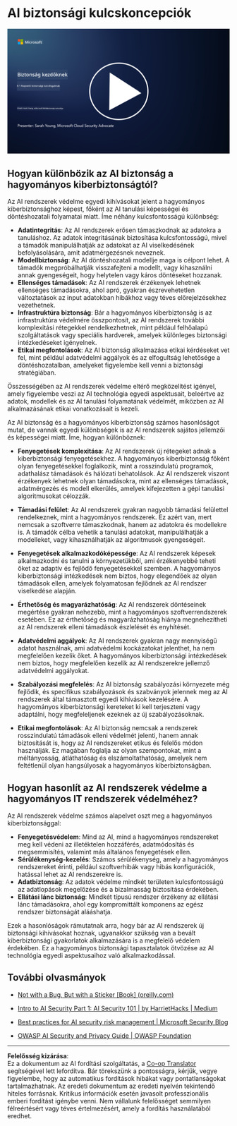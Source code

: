 <!--
CO_OP_TRANSLATOR_METADATA:
{
  "original_hash": "66b61d96936cf25d20fcb411d4ce5227",
  "translation_date": "2025-09-03T19:43:32+00:00",
  "source_file": "8.1 AI security key concepts.md",
  "language_code": "hu"
}
-->
# AI biztonsági kulcskoncepciók

[![Nézd meg a videót](../../translated_images/8-1_placeholder.00bf95633da13ca44348bde620f848337ccbd7ae4022459eab1df7f37421ba4e.hu.png)](https://learn-video.azurefd.net/vod/player?id=ba44f5f7-9b47-462f-9aa5-13e2b71f4998)

## Hogyan különbözik az AI biztonság a hagyományos kiberbiztonságtól?

Az AI rendszerek védelme egyedi kihívásokat jelent a hagyományos kiberbiztonsághoz képest, főként az AI tanulási képességei és döntéshozatali folyamatai miatt. Íme néhány kulcsfontosságú különbség:

-   **Adatintegritás**: Az AI rendszerek erősen támaszkodnak az adatokra a tanuláshoz. Az adatok integritásának biztosítása kulcsfontosságú, mivel a támadók manipulálhatják az adatokat az AI viselkedésének befolyásolására, amit adatmérgezésnek neveznek.
-   **Modellbiztonság**: Az AI döntéshozatali modellje maga is célpont lehet. A támadók megpróbálhatják visszafejteni a modellt, vagy kihasználni annak gyengeségeit, hogy helytelen vagy káros döntéseket hozzanak.
-   **Ellenséges támadások**: Az AI rendszerek érzékenyek lehetnek ellenséges támadásokra, ahol apró, gyakran észrevehetetlen változtatások az input adatokban hibákhoz vagy téves előrejelzésekhez vezethetnek.
-   **Infrastruktúra biztonság**: Bár a hagyományos kiberbiztonság is az infrastruktúra védelmére összpontosít, az AI rendszerek további komplexitási rétegekkel rendelkezhetnek, mint például felhőalapú szolgáltatások vagy speciális hardverek, amelyek különleges biztonsági intézkedéseket igényelnek.
-   **Etikai megfontolások**: Az AI biztonság alkalmazása etikai kérdéseket vet fel, mint például adatvédelmi aggályok és az elfogultság lehetősége a döntéshozatalban, amelyeket figyelembe kell venni a biztonsági stratégiában.

Összességében az AI rendszerek védelme eltérő megközelítést igényel, amely figyelembe veszi az AI technológia egyedi aspektusait, beleértve az adatok, modellek és az AI tanulási folyamatának védelmét, miközben az AI alkalmazásának etikai vonatkozásait is kezeli.

Az AI biztonság és a hagyományos kiberbiztonság számos hasonlóságot mutat, de vannak egyedi különbségek is az AI rendszerek sajátos jellemzői és képességei miatt. Íme, hogyan különböznek:

- **Fenyegetések komplexitása**: Az AI rendszerek új rétegeket adnak a kiberbiztonsági fenyegetésekhez. A hagyományos kiberbiztonság főként olyan fenyegetésekkel foglalkozik, mint a rosszindulatú programok, adathalász támadások és hálózati behatolások. Az AI rendszerek viszont érzékenyek lehetnek olyan támadásokra, mint az ellenséges támadások, adatmérgezés és modell elkerülés, amelyek kifejezetten a gépi tanulási algoritmusokat célozzák.

- **Támadási felület**: Az AI rendszerek gyakran nagyobb támadási felülettel rendelkeznek, mint a hagyományos rendszerek. Ez azért van, mert nemcsak a szoftverre támaszkodnak, hanem az adatokra és modellekre is. A támadók célba vehetik a tanulási adatokat, manipulálhatják a modelleket, vagy kihasználhatják az algoritmusok gyengeségeit.

- **Fenyegetések alkalmazkodóképessége**: Az AI rendszerek képesek alkalmazkodni és tanulni a környezetükből, ami érzékenyebbé teheti őket az adaptív és fejlődő fenyegetésekkel szemben. A hagyományos kiberbiztonsági intézkedések nem biztos, hogy elegendőek az olyan támadások ellen, amelyek folyamatosan fejlődnek az AI rendszer viselkedése alapján.

- **Érthetőség és magyarázhatóság**: Az AI rendszerek döntéseinek megértése gyakran nehezebb, mint a hagyományos szoftverrendszerek esetében. Ez az érthetőség és magyarázhatóság hiánya megnehezítheti az AI rendszerek elleni támadások észlelését és enyhítését.

- **Adatvédelmi aggályok**: Az AI rendszerek gyakran nagy mennyiségű adatot használnak, ami adatvédelmi kockázatokat jelenthet, ha nem megfelelően kezelik őket. A hagyományos kiberbiztonsági intézkedések nem biztos, hogy megfelelően kezelik az AI rendszerekre jellemző adatvédelmi aggályokat.

- **Szabályozási megfelelés**: Az AI biztonság szabályozási környezete még fejlődik, és specifikus szabályozások és szabványok jelennek meg az AI rendszerek által támasztott egyedi kihívások kezelésére. A hagyományos kiberbiztonsági kereteket ki kell terjeszteni vagy adaptálni, hogy megfeleljenek ezeknek az új szabályozásoknak.

- **Etikai megfontolások**: Az AI biztonság nemcsak a rendszerek rosszindulatú támadások elleni védelmét jelenti, hanem annak biztosítását is, hogy az AI rendszereket etikus és felelős módon használják. Ez magában foglalja az olyan szempontokat, mint a méltányosság, átláthatóság és elszámoltathatóság, amelyek nem feltétlenül olyan hangsúlyosak a hagyományos kiberbiztonságban.

## Hogyan hasonlít az AI rendszerek védelme a hagyományos IT rendszerek védelméhez?

Az AI rendszerek védelme számos alapelvet oszt meg a hagyományos kiberbiztonsággal:

-   **Fenyegetésvédelem**: Mind az AI, mind a hagyományos rendszereket meg kell védeni az illetéktelen hozzáférés, adatmódosítás és megsemmisítés, valamint más általános fenyegetések ellen.
-   **Sérülékenység-kezelés**: Számos sérülékenység, amely a hagyományos rendszereket érinti, például szoftverhibák vagy hibás konfigurációk, hatással lehet az AI rendszerekre is.
-   **Adatbiztonság**: Az adatok védelme mindkét területen kulcsfontosságú az adatlopások megelőzése és a bizalmasság biztosítása érdekében.
-   **Ellátási lánc biztonság**: Mindkét típusú rendszer érzékeny az ellátási lánc támadásokra, ahol egy kompromittált komponens az egész rendszer biztonságát alááshatja.

Ezek a hasonlóságok rámutatnak arra, hogy bár az AI rendszerek új biztonsági kihívásokat hoznak, ugyanakkor szükség van a bevált kiberbiztonsági gyakorlatok alkalmazására is a megfelelő védelem érdekében. Ez a hagyományos biztonsági tapasztalatok ötvözése az AI technológia egyedi aspektusaihoz való alkalmazkodással.

## További olvasmányok

 - [Not with a Bug, But with a Sticker [Book] (oreilly.com)](https://www.oreilly.com/library/view/not-with-a/9781119883982/)
   
 - [Intro to AI Security Part 1: AI Security 101 | by HarrietHacks | Medium](https://medium.com/@harrietfarlow/intro-to-ai-security-part-1-ai-security-101-b8662a9efe5)
   
- [Best practices for AI security risk management | Microsoft Security Blog](https://www.microsoft.com/en-us/security/blog/2021/12/09/best-practices-for-ai-security-risk-management/?WT.mc_id=academic-96948-sayoung)
   
- [OWASP AI Security and Privacy Guide | OWASP Foundation](https://owasp.org/www-project-ai-security-and-privacy-guide/)

---

**Felelősség kizárása**:  
Ez a dokumentum az AI fordítási szolgáltatás, a [Co-op Translator](https://github.com/Azure/co-op-translator) segítségével lett lefordítva. Bár törekszünk a pontosságra, kérjük, vegye figyelembe, hogy az automatikus fordítások hibákat vagy pontatlanságokat tartalmazhatnak. Az eredeti dokumentum az eredeti nyelvén tekintendő hiteles forrásnak. Kritikus információk esetén javasolt professzionális emberi fordítást igénybe venni. Nem vállalunk felelősséget semmilyen félreértésért vagy téves értelmezésért, amely a fordítás használatából eredhet.